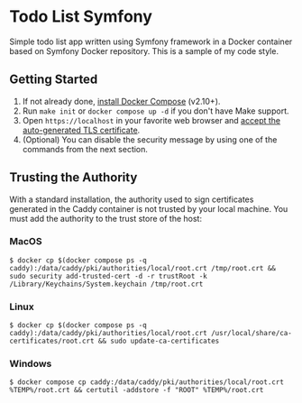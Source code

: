 # Todo List Symfony

Simple todo list app written using Symfony framework in a Docker container based on Symfony Docker repository. This is a sample of my code style.

## Getting Started

1. If not already done, [install Docker Compose](https://docs.docker.com/compose/install/) (v2.10+).
2. Run `make init` or `docker compose up -d` if you don't have Make support.
3. Open `https://localhost` in your favorite web browser and [accept the auto-generated TLS certificate](https://stackoverflow.com/a/15076602/1352334).
4. (Optional) You can disable the security message by using one of the commands from the next section.

## Trusting the Authority

With a standard installation, the authority used to sign certificates generated in the Caddy container is not trusted by your local machine. You must add the authority to the trust store of the host:

### MacOS
```
$ docker cp $(docker compose ps -q caddy):/data/caddy/pki/authorities/local/root.crt /tmp/root.crt && sudo security add-trusted-cert -d -r trustRoot -k /Library/Keychains/System.keychain /tmp/root.crt
```
### Linux
```
$ docker cp $(docker compose ps -q caddy):/data/caddy/pki/authorities/local/root.crt /usr/local/share/ca-certificates/root.crt && sudo update-ca-certificates
```
### Windows
```
$ docker compose cp caddy:/data/caddy/pki/authorities/local/root.crt %TEMP%/root.crt && certutil -addstore -f "ROOT" %TEMP%/root.crt
```
